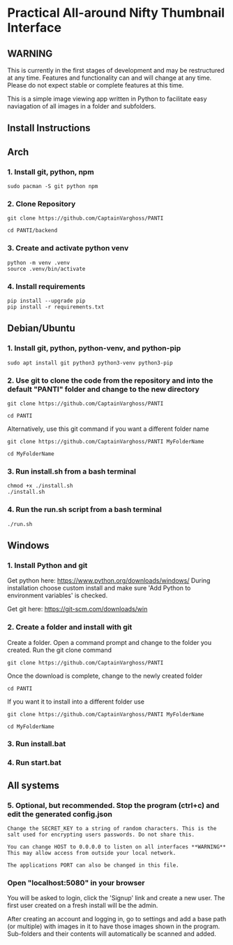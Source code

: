# Practical All-around Nifty Thumbnail Interface

## WARNING

This is currently in the first stages of development and may be restructured at any time. Features and functionality can and will change at any time. Please do not expect stable or complete features at this time.

This is a simple image viewing app written in Python to facilitate easy naviagation of all images in a folder and subfolders.

## Install Instructions

## Arch

### 1. Install git, python, npm

    sudo pacman -S git python npm

### 2. Clone Repository

    git clone https://github.com/CaptainVarghoss/PANTI

    cd PANTI/backend

### 3. Create and activate python venv

    python -m venv .venv
    source .venv/bin/activate

### 4. Install requirements

    pip install --upgrade pip
    pip install -r requirements.txt
    


## Debian/Ubuntu

### 1. Install git, python, python-venv, and python-pip

    sudo apt install git python3 python3-venv python3-pip

### 2. Use git to clone the code from the repository and into the default "PANTI" folder and change to the new directory

    git clone https://github.com/CaptainVarghoss/PANTI

    cd PANTI

Alternatively, use this git command if you want a different folder name

    git clone https://github.com/CaptainVarghoss/PANTI MyFolderName

    cd MyFolderName

### 3. Run install.sh from a bash terminal

    chmod +x ./install.sh
    ./install.sh

### 4. Run the run.sh script from a bash terminal

    ./run.sh

## Windows

### 1. Install Python and git

Get python here: <https://www.python.org/downloads/windows/>
During installation choose custom install and make sure 'Add Python to environment variables' is checked.

Get git here: <https://git-scm.com/downloads/win>

### 2. Create a folder and install with git

Create a folder.
Open a command prompt and change to the folder you created.
Run the git clone command

    git clone https://github.com/CaptainVarghoss/PANTI

Once the download is complete, change to the newly created folder

    cd PANTI

If you want it to install into a different folder use

    git clone https://github.com/CaptainVarghoss/PANTI MyFolderName

    cd MyFolderName

### 3. Run install.bat

### 4. Run start.bat



## All systems

### 5. Optional, but recommended. Stop the program (ctrl+c) and edit the generated config.json

    Change the SECRET_KEY to a string of random characters. This is the salt used for encrypting users passwords. Do not share this.

    You can change HOST to 0.0.0.0 to listen on all interfaces **WARNING** This may allow access from outside your local network.

    The applications PORT can also be changed in this file.

### Open "localhost:5080" in your browser

You will be asked to login, click the 'Signup' link and create a new user. The first user created on a fresh install will be the admin.

After creating an account and logging in, go to settings and add a base path (or multiple) with images in it to have those images shown in the program. Sub-folders and their contents will automatically be scanned and added.
